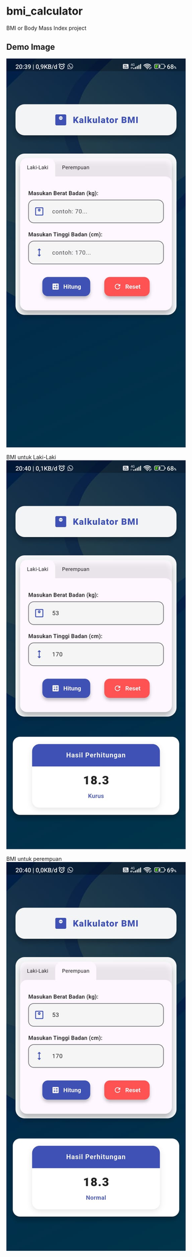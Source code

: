 # bmi_calculator

BMI or Body Mass Index project

## Demo Image

![demo_1.jpg](assets/demo_1.jpg)

BMI untuk Laki-Laki
![demo_2.jpg](assets/demo_2.jpg)

BMI untuk perempuan
![demo_3.jpg](assets/demo_3.jpg)
